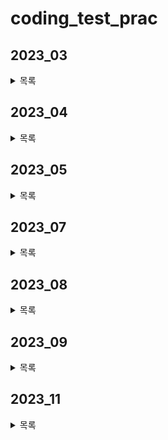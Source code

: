 # coding_test_prac
## 2023_03
<details>
<summary>목록</summary>

[230324](2023_03/230324.py) - [공원 산책](https://school.programmers.co.kr/learn/courses/30/lessons/172928)  
</details>

## 2023_04
<details>
<summary>목록</summary>
  
[230404](2023_04/230404.py) - [프렌즈4블록](https://school.programmers.co.kr/learn/courses/30/lessons/17679)  
[230406](2023_04/230406.py) - [배열 두배 만들기](https://school.programmers.co.kr/learn/courses/30/lessons/120809)  
[230407](2023_04/230407.py) - [옹알이](https://school.programmers.co.kr/learn/courses/30/lessons/120956)  
[230408](2023_04/230408.py) - [평행](https://school.programmers.co.kr/learn/courses/30/lessons/120875)  
[230418](2023_04/230418.py) - [달리기 경주](https://school.programmers.co.kr/learn/courses/30/lessons/178871)  
[230419](2023_04/230419.py) - [신고 결과 받기](https://school.programmers.co.kr/learn/courses/30/lessons/92334)  
[230420](2023_04/230420.py) - [배열 뒤집기](https://school.programmers.co.kr/learn/courses/30/lessons/120821)  
[230425](2023_04/230425.py) - [문자열 뒤집기](https://school.programmers.co.kr/learn/courses/30/lessons/120822)  
[230426](2023_04/230426.py) - [파일명 정렬](https://school.programmers.co.kr/learn/courses/30/lessons/17686)  
[230427](2023_04/230427.py) - [추억 점수](https://school.programmers.co.kr/learn/courses/30/lessons/176963)  
[230428](2023_04/230428.py) - [비밀지도](https://school.programmers.co.kr/learn/courses/30/lessons/17681)  
</details>

## 2023_05
<details>
<summary>목록</summary>
  
[230501_01](2023_05/230501_01.py) - [n의 배수 고르기](https://school.programmers.co.kr/learn/courses/30/lessons/120905)  
[230501_02](2023_05/230501_02.py) - [가위 바위 보](https://school.programmers.co.kr/learn/courses/30/lessons/120839)  
[230501_03](2023_05/230501_03.py) - [점의 위치 구하기](https://school.programmers.co.kr/learn/courses/30/lessons/120841)  
[230502_01](2023_05/230502_01.py) - [영어가 싫어요](https://school.programmers.co.kr/learn/courses/30/lessons/120894)  
[230503_01](2023_05/230503_01.py) - [성격 유형 검사하기](https://school.programmers.co.kr/learn/courses/30/lessons/118666)  
[230504_01](2023_05/230504_01.py) - [키패드 누르기](https://school.programmers.co.kr/learn/courses/30/lessons/67256)  
[230516_01](2023_05/230516_01.py) - [최댓값 만들기](https://school.programmers.co.kr/learn/courses/30/lessons/120847)  
[230518_01](2023_05/230518_01.py) - [주차 요금 계산](https://school.programmers.co.kr/learn/courses/30/lessons/92341)  
[230530_01](2023_05/230530_01.py) - [신규 아이디 추천](https://school.programmers.co.kr/learn/courses/30/lessons/72410)  
[230531_01](2023_05/230531_01.py) - [로또의 최고 순위와 최저 순위](https://school.programmers.co.kr/learn/courses/30/lessons/77484)  
</details>

## 2023_07
<details>
<summary>목록</summary>

[230714_01](2023_07/230714_01.py) - [문자열 정렬하기](https://school.programmers.co.kr/learn/courses/30/lessons/120850)  
[230724_01](2023_07/230724_01.py) - [중복된 문자 제거](https://school.programmers.co.kr/learn/courses/30/lessons/120888)  
[230726_01](2023_07/230726_01.py) - [2차원으로 만들기](https://school.programmers.co.kr/learn/courses/30/lessons/120842)  
</details>

## 2023_08
<details>
<summary>목록</summary>

[230802_01](2023_08/230802_01.py) - [캐릭터의 좌표](https://school.programmers.co.kr/learn/courses/30/lessons/120861)  
[230803_01](2023_08/230803_01.py) - [겹치는 선분의 길이](https://school.programmers.co.kr/learn/courses/30/lessons/120876)  
</details>

## 2023_09
<details>
<summary>목록</summary>

[230907_01](2023_09/230907_01.py) - [블랙잭](https://www.acmicpc.net/problem/2798)  
[230913_01](2023_09/230913_01.py) - [분해합](https://www.acmicpc.net/problem/2231)  
[230919_01](2023_09/230919_01.py) - [두 수 비교하기](https://www.acmicpc.net/problem/1330)  
[230919_02](2023_09/230919_02.py) - [시험 성적](https://www.acmicpc.net/problem/9498)  
[230919_03](2023_09/230919_03.py) - [윤년](https://www.acmicpc.net/problem/2753)  
[230919_04](2023_09/230919_04.py) - [사분면 고르기](https://www.acmicpc.net/problem/14681)  
[230919_05](2023_09/230919_05.py) - [알람 시계](https://www.acmicpc.net/problem/2884)  
[230919_06](2023_09/230919_06.py) - [오븐 시계](https://www.acmicpc.net/problem/2525)  
</details>

## 2023_11
<details>
<summary>목록</summary>

[231107_01](2023_11/231107_01.py) - [대문자와 소문자](https://school.programmers.co.kr/learn/courses/30/lessons/120893)  
[231108_01](2023_11/231108_01.py) - [인덱스 바꾸기](https://school.programmers.co.kr/learn/courses/30/lessons/120895)  
[231109_01](2023_11/231109_01.py) - [배열의 유사도](https://school.programmers.co.kr/learn/courses/30/lessons/120903)  
[231109_02](2023_11/231109_02.py) - [숫자 찾기](https://school.programmers.co.kr/learn/courses/30/lessons/120904)  
[231110_01](2023_11/231110_01.py) - [문자열 정렬하기2](https://school.programmers.co.kr/learn/courses/30/lessons/120911)  
[231110_02](2023_11/231110_02.py) - [머쓱이보다 키 큰 사람](https://school.programmers.co.kr/learn/courses/30/lessons/120585)  
[231111_01](2023_11/231111_01.py) - [직사각형 넓이 구하기](https://school.programmers.co.kr/learn/courses/30/lessons/120860)  
[231111_02](2023_11/231111_02.py) - [이진수 더하기](https://school.programmers.co.kr/learn/courses/30/lessons/120885)  
</details>